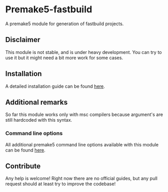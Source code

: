# Premake5-fastbuild
A premake5 module for generation of fastbuild projects. 

## Disclaimer
This module is not stable, and is under heavy development. You can try to use it but it might need a bit more work for some cases. 

## Installation 
A detailed installation guide can be found [here](https://github.com/Dandielo/premake5-fastbuild/wiki/Installation).

## Additional remarks
So far this module works only with msc compilers because argument's are still hardcoded with this syntax.

### Command line options 
All additional premake5 command line options available with this module can be found [here](https://github.com/Dandielo/premake5-fastbuild/wiki/command-line-options). 

## Contribute 
Any help is welcome!
Right now there are no official guides, but any pull request should at least try to improve the codebase!


